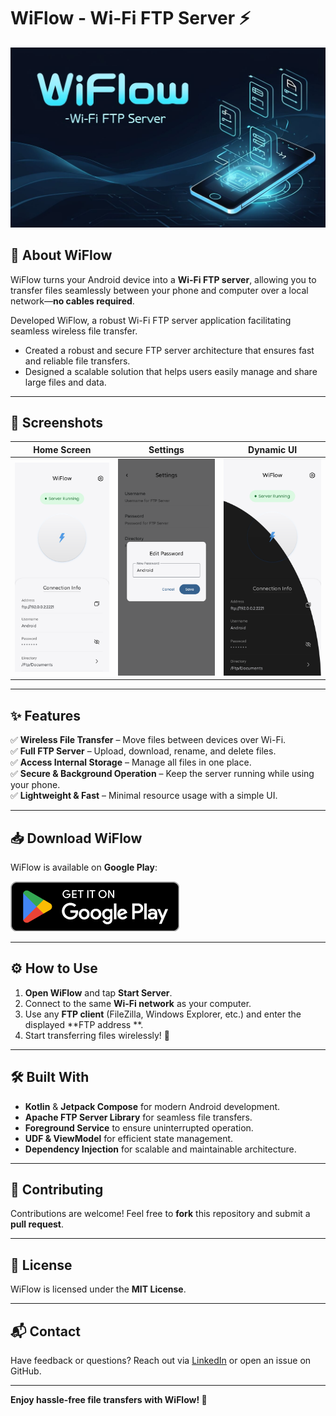 # WiFlow - Wi-Fi FTP Server ⚡

![WiFlow Banner](assets/banner.png)

## 🚀 About WiFlow

WiFlow turns your Android device into a **Wi-Fi FTP server**, allowing you to transfer files
seamlessly between your phone and computer over a local network—**no cables required**.

Developed WiFlow, a robust Wi-Fi FTP server application facilitating seamless wireless file
transfer.

- Created a robust and secure FTP server architecture that ensures fast and reliable file transfers.
- Designed a scalable solution that helps users easily manage and share large files and data.

---

## 📸 Screenshots

| Home Screen                                        | Settings                                                   | Dynamic UI                                          |
|----------------------------------------------------|------------------------------------------------------------|-----------------------------------------------------|
| <img src="assets/home.png" alt="Home" width="800"> | <img src="assets/settings.png" alt="Settings" width="780"> | <img src="assets/dynamic.png" alt="UI" width="760"> |

---

## ✨ Features

✅ **Wireless File Transfer** – Move files between devices over Wi-Fi.  
✅ **Full FTP Server** – Upload, download, rename, and delete files.  
✅ **Access Internal Storage** – Manage all files in one place.  
✅ **Secure & Background Operation** – Keep the server running while using your phone.  
✅ **Lightweight & Fast** – Minimal resource usage with a simple UI.

---

## 📥 Download WiFlow

WiFlow is available on **Google Play**:

[![Google Play Badge](assets/badge.png)](https://play.google.com/store/apps/details?id=com.androsmith.wiflow)

---

## ⚙️ How to Use

1. **Open WiFlow** and tap **Start Server**.
2. Connect to the same **Wi-Fi network** as your computer.
3. Use any **FTP client** (FileZilla, Windows Explorer, etc.) and enter the displayed **FTP address
   **.
4. Start transferring files wirelessly! 🚀

---

## 🛠️ Built With

- **Kotlin** & **Jetpack Compose** for modern Android development.
- **Apache FTP Server Library** for seamless file transfers.
- **Foreground Service** to ensure uninterrupted operation.
- **UDF & ViewModel** for efficient state management.
- **Dependency Injection** for scalable and maintainable architecture.

---

## 🤝 Contributing

Contributions are welcome! Feel free to **fork** this repository and submit a **pull request**.

---

## 📄 License

WiFlow is licensed under the **MIT License**.

---

## 📬 Contact

Have feedback or questions? Reach out via [LinkedIn](https://www.linkedin.com/in/senthil-sens) or
open an issue on GitHub.

---

**Enjoy hassle-free file transfers with WiFlow! 🚀**
